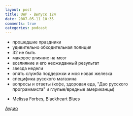 ```yaml
---
layout: post
title: UWP - Выпуск 124
date: 2007-05-11 10:35
comments: true
categories: podcast
---
```




- прошедшие праздники
- удивительно обходительная полиция
- 32 не быть
- маковое влияние на мозг
- возлияние и его неожиданный результат
- звезда недели
- опять служба поддержки и моя новая железка
- специфика русского магазина
- вопросы и ответы (кофе, здоровая еда, "Дао русского программиста" и глупые/вредные американцы)


* Melissa Forbes, Blackheart Blues


[Аудио](https://podcast.umputun.com/media/ump_podcast124.mp3)
<audio src="https://podcast.umputun.com/media/ump_podcast124.mp3" preload="none">